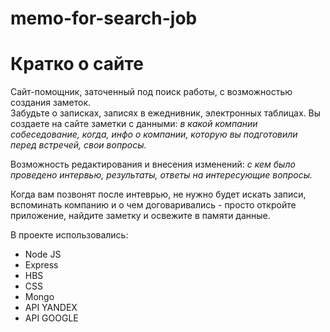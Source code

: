 # memo-for-search-job

# Кратко о сайте
Сайт-помощник, заточенный под поиск работы, с возможностью создания заметок.  
Забудьте о записках, записях в ежеднивник, электронных таблицах. 
Вы создаете на сайте заметки с данными: 
*в какой компании собеседование, 
когда, 
инфо о компании, которую вы подготовили перед встречей, 
свои вопросы.*

Возможность редактирования и внесения изменений: 
*с кем было проведено интервью, 
результаты, 
ответы на интересующие вопросы.*

Когда вам позвонят после интеврью, не нужно будет искать записи, вспоминать компанию и о чем договаривались - просто откройте приложение, найдите заметку и освежите в памяти данные.

В проекте использовались:
- Node JS
- Express
- HBS
- CSS
- Mongo
- API YANDEX
- API GOOGLE
